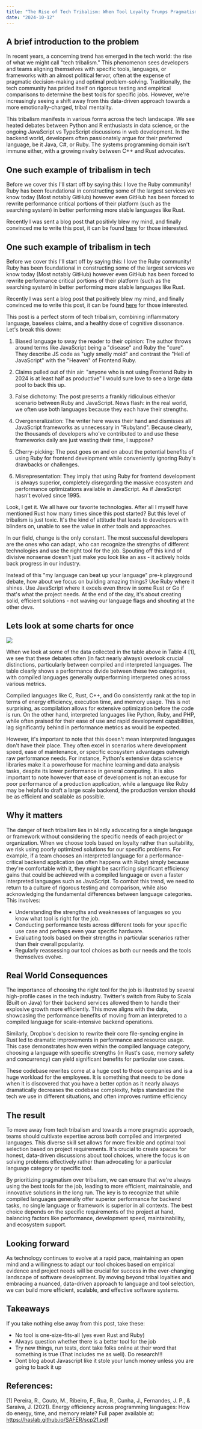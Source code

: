 ```yaml
---
title: "The Rise of Tech Tribalism: When Tool Loyalty Trumps Pragmatism"
date: "2024-10-12"
---
```


## A brief introduction to the problem

In recent years, a concerning trend has emerged in the tech world: the rise of what we might call "tech tribalism." This phenomenon sees developers and teams aligning themselves with specific tools, languages, or frameworks with an almost political fervor, often at the expense of pragmatic decision-making and optimal problem-solving. Traditionally, the tech community has prided itself on rigorous testing and empirical comparisons to determine the best tools for specific jobs. However, we're increasingly seeing a shift away from this data-driven approach towards a more emotionally-charged, tribal mentality.

This tribalism manifests in various forms across the tech landscape. We see heated debates between Python and R enthusiasts in data science, or the ongoing JavaScript vs TypeScript discussions in web development. In the backend world, developers often passionately argue for their preferred language, be it Java, C#, or Ruby. The systems programming domain isn't immune either, with a growing rivalry between C++ and Rust advocates.

## One such example of tribalism in tech

Before we cover this I'll start off by saying this: I love the Ruby community! Ruby has been foundational in constructing some of the largest services we know today (Most notably GitHub) however even GitHub has been forced to rewrite performance critical portions of their platform (such as the searching system) in better performing more stable languages like Rust.

Recently I was sent a blog post that positivly blew my mind, and finally convinced me to write this post, it can be found [here](https://andymaleh.blogspot.com/2024/10/javascript-is-disease-ruby-is-cure.html) for those interested.

## One such example of tribalism in tech

Before we cover this I'll start off by saying this: I love the Ruby community! Ruby has been foundational in constructing some of the largest services we know today (Most notably GitHub) however even GitHub has been forced to rewrite performance critical portions of their platform (such as the searching system) in better performing more stable languages like Rust.

Recently I was sent a blog post that positively blew my mind, and finally convinced me to write this post, it can be found [here](https://andymaleh.blogspot.com/2024/10/javascript-is-disease-ruby-is-cure.html) for those interested.

This post is a perfect storm of tech tribalism, combining inflammatory language, baseless claims, and a healthy dose of cognitive dissonance. Let's break this down:

1. Biased language to sway the reader to their opinion: The author throws around terms like JavaScript being a "disease" and Ruby the "cure". They describe JS code as "ugly smelly mold" and contrast the "Hell of JavaScript" with the "Heaven" of Frontend Ruby.

2. Claims pulled out of thin air: "anyone who is not using Frontend Ruby in 2024 is at least half as productive" I would sure love to see a large data pool to back this up.

3. False dichotomy: The post presents a frankly ridiculous either/or scenario between Ruby and JavaScript. News flash: in the real world, we often use both languages because they each have their strengths.

4. Overgeneralization: The writer here waves their hand and dismisses all JavaScript frameworks as unnecessary in "Rubyland". Because clearly, the thousands of developers who've contributed to and use these frameworks daily are just wasting their time, I suppose?

5. Cherry-picking: The post goes on and on about the potential benefits of using Ruby for frontend development while conveniently ignoring Ruby's drawbacks or challenges.

6. Misrepresentation: They imply that using Ruby for frontend development is always superior, completely disregarding the massive ecosystem and performance optimizations available in JavaScript. As if JavaScript hasn't evolved since 1995.

Look, I get it. We all have our favorite technologies. After all I myself have mentioned Rust how many times since this post started? But this level of tribalism is just toxic. It's the kind of attitude that leads to developers with blinders on, unable to see the value in other tools and approaches.

In our field, change is the only constant. The most successful developers are the ones who can adapt, who can recognize the strengths of different technologies and use the right tool for the job. Spouting off this kind of divisive nonsense doesn't just make you look like an ass - it actively holds back progress in our industry.

Instead of this "my language can beat up your language" pre-k playground debate, how about we focus on building amazing things? Use Ruby where it shines. Use JavaScript where it excels even throw in some Rust or Go if that's what the project needs. At the end of the day, it's about creating solid, efficient solutions - not waving our language flags and shouting at the other devs.

## Lets look at some charts for once

![](/images/rise-of-tech-tribalism/table4.png)

When we look at some of the data collected in the table above in Table 4 [1], we see that these debates often (in fact nearly always) overlook crucial distinctions, particularly between compiled and interpreted languages. The table clearly shows a performance divide between these two categories, with compiled languages generally outperforming interpreted ones across various metrics.

Compiled languages like C, Rust, C++, and Go consistently rank at the top in terms of energy efficiency, execution time, and memory usage. This is not surprising, as compilation allows for extensive optimization before the code is run. On the other hand, interpreted languages like Python, Ruby, and PHP, while often praised for their ease of use and rapid development capabilities, lag significantly behind in performance metrics as would be expected.

However, it's important to note that this doesn't mean interpreted languages don't have their place. They often excel in scenarios where development speed, ease of maintenance, or specific ecosystem advantages outweigh raw performance needs. For instance, Python's extensive data science libraries make it a powerhouse for machine learning and data analysis tasks, despite its lower performance in general computing. It is also important to note however that ease of development is not an excuse for poor performance of a production application, while a language like Ruby may be helpful to draft a large scale backend, the production version should be as efficient and scalable as possible.

## Why it matters

The danger of tech tribalism lies in blindly advocating for a single language or framework without considering the specific needs of each project or organization. When we choose tools based on loyalty rather than suitability, we risk using poorly optimized solutions for our specific problems. For example, if a team chooses an interpreted language for a performance-critical backend application (as often happens with Ruby) simply because they're comfortable with it, they might be sacrificing significant efficiency gains that could be achieved with a compiled language or even a faster interpreted languages such as JavaScript.
To combat this trend, we need to return to a culture of rigorous testing and comparison, while also acknowledging the fundamental differences between language categories. This involves:

- Understanding the strengths and weaknesses of languages so you know what tool is right for the job.
- Conducting performance tests across different tools for your specific use case and perhaps even your specific hardware.
- Evaluating tools based on their strengths in particular scenarios rather than their overall popularity.
- Regularly reassessing our tool choices as both our needs and the tools themselves evolve.

## Real World Consequences

The importance of choosing the right tool for the job is illustrated by several high-profile cases in the tech industry. Twitter's switch from Ruby to Scala (Built on Java) for their backend services allowed them to handle their explosive growth more efficiently. This move aligns with the data, showcasing the performance benefits of moving from an interpreted to a compiled language for scale-intensive backend operations.

Similarly, Dropbox's decision to rewrite their core file-syncing engine in Rust led to dramatic improvements in performance and resource usage. This case demonstrates how even within the compiled language category, choosing a language with specific strengths (in Rust's case, memory safety and concurrency) can yield significant benefits for particular use cases.

These codebase rewrites come at a huge cost to those companies and is a huge workload for the employees. It is something that needs to be done when it is discovered that you have a better option as it nearly always dramatically decreases the codebase complexity, helps standardize the tech we use in different situations, and often improves runtime efficiency

## The result

To move away from tech tribalism and towards a more pragmatic approach, teams should cultivate expertise across both compiled and interpreted languages. This diverse skill set allows for more flexible and optimal tool selection based on project requirements. It's crucial to create spaces for honest, data-driven discussions about tool choices, where the focus is on solving problems effectively rather than advocating for a particular language category or specific tool.

By prioritizing pragmatism over tribalism, we can ensure that we're always using the best tools for the job, leading to more efficient, maintainable, and innovative solutions in the long run. The key is to recognize that while compiled languages generally offer superior performance for backend tasks, no single language or framework is superior in all contexts. The best choice depends on the specific requirements of the project at hand, balancing factors like performance, development speed, maintainability, and ecosystem support.

## Looking forward

As technology continues to evolve at a rapid pace, maintaining an open mind and a willingness to adapt our tool choices based on empirical evidence and project needs will be crucial for success in the ever-changing landscape of software development. By moving beyond tribal loyalties and embracing a nuanced, data-driven approach to language and tool selection, we can build more efficient, scalable, and effective software systems.

## Takeaways

If you take nothing else away from this post, take these:
- No tool is one-size-fits-all (yes even Rust and Ruby)
- Always question whether there is a better tool for the job
- Try new things, run tests, dont take folks online at their word that something is true (That includes me as well). Do research!!! 
- Dont blog about Javascript like it stole your lunch money unless you are going to back it up

## References:
[1] Pereira, R., Couto, M., Ribeiro, F., Rua, R., Cunha, J., Fernandes, J. P., & Saraiva, J. (2021). Energy efficiency across programming languages: How do energy, time, and memory relate? Full paper available at: https://haslab.github.io/SAFER/scp21.pdf